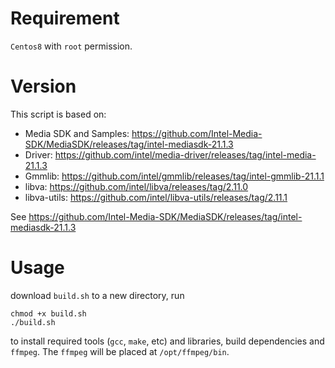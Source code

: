 # Requirement

`Centos8` with `root` permission.

# Version

This script is based on:
- Media SDK and Samples: https://github.com/Intel-Media-SDK/MediaSDK/releases/tag/intel-mediasdk-21.1.3
- Driver: https://github.com/intel/media-driver/releases/tag/intel-media-21.1.3
- Gmmlib: https://github.com/intel/gmmlib/releases/tag/intel-gmmlib-21.1.1
- libva: https://github.com/intel/libva/releases/tag/2.11.0
- libva-utils: https://github.com/intel/libva-utils/releases/tag/2.11.1

See https://github.com/Intel-Media-SDK/MediaSDK/releases/tag/intel-mediasdk-21.1.3

# Usage

download `build.sh` to a new directory, run
```
chmod +x build.sh
./build.sh
```
to install required tools (`gcc`, `make`, etc) and libraries, build dependencies and `ffmpeg`.
The `ffmpeg` will be placed at `/opt/ffmpeg/bin`.
